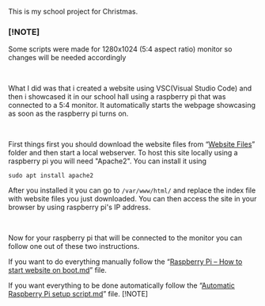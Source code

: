 This is my school project for Christmas.

### [!NOTE]
Some scripts were made for 1280x1024 (5:4 aspect ratio) monitor so changes will be needed accordingly

<br />

What I did was that i created a website using VSC(Visual Studio Code) and then i showcased it in our school hall using a raspberry pi that was connected to a 5:4 monitor. It automatically starts the webpage showcasing as soon as the raspberry pi turns on.

<br />

First things first you should download the website files from “[Website Files](https://github.com/Hamid3DATA/Juleshow/tree/main/Website%20Files)” folder and then start a local webserver.
To host this site locally using a raspberry pi you will need "Apache2". You can install it using

```
sudo apt install apache2
```

After you installed it you can go to ```/var/www/html/``` and replace the index file with website files you just downloaded. You can then access the site in your browser by using raspberry pi's IP address.

<br />

Now for your raspberry pi that will be connected to the monitor you can follow one out of these two instructions.

If you want to do everything manually follow the “[Raspberry Pi – How to start website on boot.md](https://github.com/Hamid3DATA/Juleshow/blob/main/Raspberry%20Pi%20-%20How%20to%20start%20website%20on%20boot.md)” file.

If you want everything to be done automatically follow the “[Automatic Raspberry Pi setup script.md](https://github.com/Hamid3DATA/Juleshow/blob/main/Automatic%20Raspberry%20Pi%20setup%20script.md)” file.
[!NOTE]

